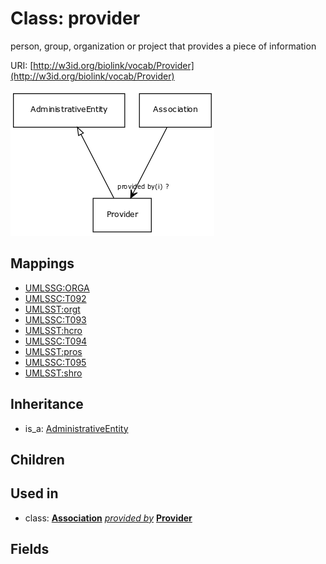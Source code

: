 # Class: provider


person, group, organization or project that provides a piece of information

URI: [http://w3id.org/biolink/vocab/Provider](http://w3id.org/biolink/vocab/Provider)

![img](images/Provider.png)
## Mappings

 * [UMLSSG:ORGA](http://purl.obolibrary.org/obo/UMLSSG_ORGA)
 * [UMLSSC:T092](http://purl.obolibrary.org/obo/UMLSSC_T092)
 * [UMLSST:orgt](http://purl.obolibrary.org/obo/UMLSST_orgt)
 * [UMLSSC:T093](http://purl.obolibrary.org/obo/UMLSSC_T093)
 * [UMLSST:hcro](http://purl.obolibrary.org/obo/UMLSST_hcro)
 * [UMLSSC:T094](http://purl.obolibrary.org/obo/UMLSSC_T094)
 * [UMLSST:pros](http://purl.obolibrary.org/obo/UMLSST_pros)
 * [UMLSSC:T095](http://purl.obolibrary.org/obo/UMLSSC_T095)
 * [UMLSST:shro](http://purl.obolibrary.org/obo/UMLSST_shro)
## Inheritance

 *  is_a: [AdministrativeEntity](AdministrativeEntity.md)
## Children

## Used in

 *  class: **[Association](Association.md)** *[provided by](provided_by.md)* **[Provider](Provider.md)**
## Fields

